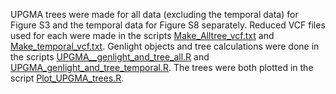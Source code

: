 UPGMA trees were made for all data (excluding the temporal data) for Figure S3 and the temporal data for Figure S8 separately. Reduced VCF files used for each were made in the scripts [Make_Alltree_vcf.txt](Make_Alltree_vcf.txt) and [Make_temporal_vcf.txt](Make_temporal_vcf.txt). Genlight objects and tree calculations were done in the scripts [UPGMA__genlight_and_tree_all.R](UPGMA__genlight_and_tree_all.R) and [UPGMA_genlight_and_tree_temporal.R](UPGMA_genlight_and_tree_temporal.R). The trees were both plotted in the script [Plot_UPGMA_trees.R](Plot_UPGMA_trees.R). 
